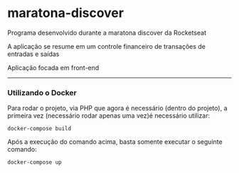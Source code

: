 # maratona-discover

Programa desenvolvido durante a maratona discover da Rocketseat

A aplicação se resume em um controle financeiro de transações de entradas e saídas

Aplicação focada em front-end
________________________________________________________________________________________________________________________

### Utilizando o Docker

Para rodar o projeto, via PHP que agora é necessário (dentro do projeto), a primeira vez (necessário rodar apenas uma vez)é necessário utilizar:
```
docker-compose build
```
Após a execução do comando acima, basta somente executar o seguinte comando:
```
docker-compose up
```
